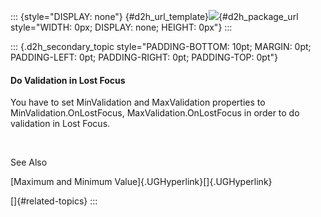::: {style="DISPLAY: none"}
[](ms-xhelp:///?Id=d2h_url_template){#d2h_url_template}![](!package_url!){#d2h_package_url style="WIDTH: 0px; DISPLAY: none; HEIGHT: 0px"}
:::

::: {.d2h_secondary_topic style="PADDING-BOTTOM: 10pt; MARGIN: 0pt; PADDING-LEFT: 0pt; PADDING-RIGHT: 0pt; PADDING-TOP: 0pt"}
#### Do Validation in Lost Focus

You have to set MinValidation and MaxValidation properties to MinValidation.OnLostFocus, MaxValidation.OnLostFocus in order to do validation in Lost Focus.

 

See Also

[Maximum and Minimum Value]{.UGHyperlink}[]{.UGHyperlink}

[]{#related-topics}
:::
